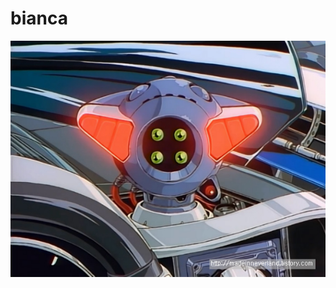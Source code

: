 # bianca

![Alt bianca](https://raw.githubusercontent.com/becxer/BMCAR-Arduino/master/image/BMCAR.jpg)
